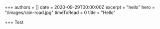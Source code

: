 +++
authors = []
date = 2020-09-29T00:00:00Z
excerpt = "hello"
hero = "/images/rain-road.jpg"
timeToRead = 0
title = "Hello"

+++
Test